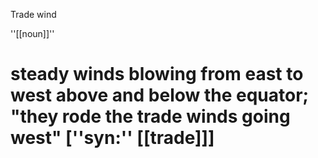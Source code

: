 Trade wind

''[[noun]]''
# steady winds blowing from east to west above and below the equator; "they rode the trade winds going west" [''syn:'' [[trade]]]